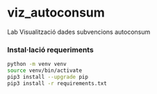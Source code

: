 # viz_autoconsum

Lab Visualització dades subvencions autoconsum


### Instal·lació requeriments

```bash
python -m venv venv
source venv/bin/activate
pip3 install --upgrade pip
pip3 install -r requirements.txt
```
